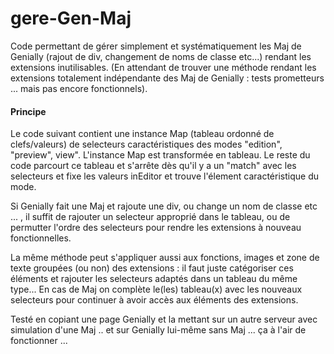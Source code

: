 # gere-Gen-Maj
Code permettant de gérer simplement et systématiquement les Maj de Genially (rajout de div, changement de noms de classe etc...) rendant les extensions inutilisables. (En attendant de trouver une méthode rendant les extensions totalement indépendante des Maj de Genially : tests prometteurs ... mais pas encore fonctionnels).
#### Principe
Le code suivant contient une instance Map (tableau ordonné de clefs/valeurs) de selecteurs caractéristiques des modes "edition", "preview", view". L'instance Map est transformée en tableau. Le reste du code parcourt ce tableau et s'arrête dès qu'il y a un "match" avec les selecteurs et fixe les valeurs inEditor et  trouve l'élement caractéristique du mode.

Si Genially fait une Maj et rajoute une div, ou change un nom de classe etc ... , il suffit de rajouter un selecteur approprié dans le tableau, ou de permutter l'ordre des selecteurs pour rendre les extensions à nouveau fonctionnelles. 

La même méthode peut s'appliquer aussi aux fonctions, images et zone de texte groupées (ou non) des extensions : il faut juste catégoriser ces éléments et rajouter les selecteurs adaptés dans un tableau du même type... En cas de Maj on complète le(les) tableau(x) avec les nouveaux selecteurs pour continuer à avoir accès aux éléments des extensions.

Testé en copiant une page Genially et la mettant sur un autre serveur avec simulation d'une Maj .. et sur Genially lui-même sans Maj ... ça à l'air de fonctionner ...
